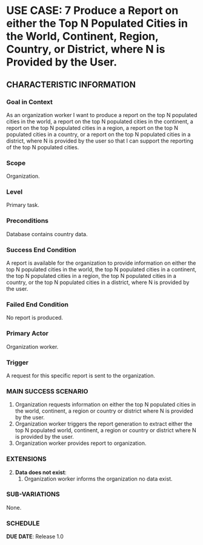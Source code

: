# USE CASE: 7 Produce a Report on either the Top N Populated Cities in the World, Continent, Region, Country, or District, where N is Provided by the User.

## CHARACTERISTIC INFORMATION

### Goal in Context
As an organization worker I want to produce a report on the top N populated cities in the world, a report on the top N populated cities in the continent, a report on the top N populated cities in a region, a report on the top N populated cities in a country, or a report on the top N populated cities in a district, where N is provided by the user so that I can support the reporting of the top N populated cities.

### Scope
Organization.

### Level
Primary task.

### Preconditions
Database contains country data.

### Success End Condition
A report is available for the organization to provide information on either the top N populated cities in the world, the top N populated cities in a continent, the top N populated cities in a region, the top N populated cities in a country, or the top N populated cities in a district, where N is provided by the user.

### Failed End Condition
No report is produced.

### Primary Actor
Organization worker.

### Trigger
A request for this specific report is sent to the organization.

### MAIN SUCCESS SCENARIO
1. Organization requests information on either the top N populated cities in the world, continent, a region or country or district where N is provided by the user.
2. Organization worker triggers the report generation to extract either the top N populated world, continent, a region or country or district where N is provided by the user.
3. Organization worker provides report to organization.
### EXTENSIONS
2. **Data does not exist**:
    1. Organization worker informs the organization no data exist.
### SUB-VARIATIONS
None.

### SCHEDULE
**DUE DATE**: Release 1.0